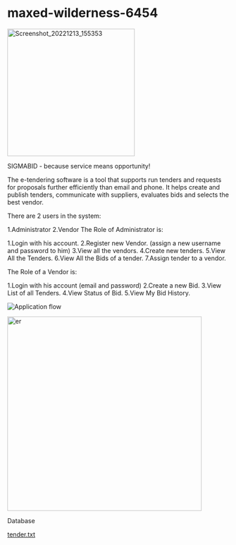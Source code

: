 # maxed-wilderness-6454
<img width="289" alt="Screenshot_20221213_155353" src="https://user-images.githubusercontent.com/107460190/208251158-c1f62ecd-dcb8-40c9-9235-8617eab4c0c7.png">

SIGMABID - because service means opportunity!

The e-tendering software is a tool that supports run tenders and requests for proposals further efficiently than email and phone. It helps create and publish tenders, communicate with suppliers, evaluates bids and selects the best vendor.

There are 2 users in the system:

1.Administrator
2.Vendor
The Role of Administrator is:

1.Login with his account.
2.Register new Vendor. (assign a new username and password to him)
3.View all the vendors.
4.Create new tenders.
5.View All the Tenders.
6.View All the Bids of a tender.
7.Assign tender to a vendor.



The Role of a Vendor is:

1.Login with his account (email and password)
2.Create a new Bid.
3.View List of all Tenders.
4.View Status of Bid.
5.View My Bid History.





![Application flow](https://user-images.githubusercontent.com/107460190/208251199-da2ecd2d-f34c-4740-979c-6bf452b41c00.png)

<img width="441" alt="er" src="https://user-images.githubusercontent.com/107460190/208251172-ac2da0f9-a445-41b9-bbc2-95ace69d404d.png">

Database


[tender.txt](https://github.com/niths2703/maxed-wilderness-6454/files/10265592/tender.txt)


